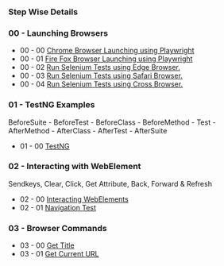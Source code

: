 ### **Step Wise Details**
### 00 - Launching Browsers
   - 00 - 00 [Chrome Browser Launching using Playwright](https://github.com/Zafrin-Chowdhury-Joya/Web_Automation_Basics_Using_Playwright/blob/main/src/test/java/Browser_Handling/ChromeBrowserRunUsingPlaywright.java)
   - 00 - 01 [Fire Fox Browser Launching using Playwright](https://github.com/Zafrin-Chowdhury-Joya/Web_Automation_Basics_Using_Playwright/blob/main/src/test/java/Browser_Handling/FireFoxBrowserRunUsingPlaywright.java)
   - 00 - 02 [Run Selenium Tests using Edge Browser. ](https://github.com/Zafrin-Chowdhury-Joya/Automation_Basics_Using_Selenium/blob/main/src/test/java/BrowserHandling/EdgeBrowserInSelenium.java)
   - 00 - 03 [Run Selenium Tests using Safari Browser. ](https://github.com/Zafrin-Chowdhury-Joya/Automation_Basics_Using_Selenium/blob/main/src/test/java/BrowserHandling/SafariBrowserInSelenium.java)
   - 00 - 04 [Run Selenium Tests using Cross Browser. ](https://github.com/Zafrin-Chowdhury-Joya/Automation_Basics_Using_Selenium/blob/main/src/test/java/BrowserHandling/CrossBrowserInSelenium.java)
### 01 - TestNG Examples
BeforeSuite - BeforeTest - BeforeClass - BeforeMethod - Test - AfterMethod - AfterClass - AfterTest - AfterSuite
   - 01 - 00 [TestNG ](https://github.com/Zafrin-Chowdhury-Joya/Automation_Basics_Using_Selenium/blob/main/src/test/java/TestNG_Examples/TestNG.java)
### 02 - Interacting with WebElement
  Sendkeys, Clear, Click, Get Attribute, Back, Forward & Refresh
  - 02 - 00 [Interacting WebElements](https://github.com/Zafrin-Chowdhury-Joya/Automation_Basics_Using_Selenium/blob/main/src/test/java/InteractingWithWebElement/WebElementExamples.java)
  - 02 - 01 [Navigation Test](https://github.com/Zafrin-Chowdhury-Joya/Automation_Basics_Using_Selenium/blob/main/src/test/java/WebPages/Navigation.java)
### 03 - Browser Commands
  - 03 - 00 [Get Title](https://github.com/Zafrin-Chowdhury-Joya/Automation_Basics_Using_Selenium/blob/main/src/test/java/BrowserCommands/GetTitle.java)
  - 03 - 01 [Get Current URL](https://github.com/Zafrin-Chowdhury-Joya/Automation_Basics_Using_Selenium/blob/main/src/test/java/BrowserCommands/getCurrentTitle.java)
